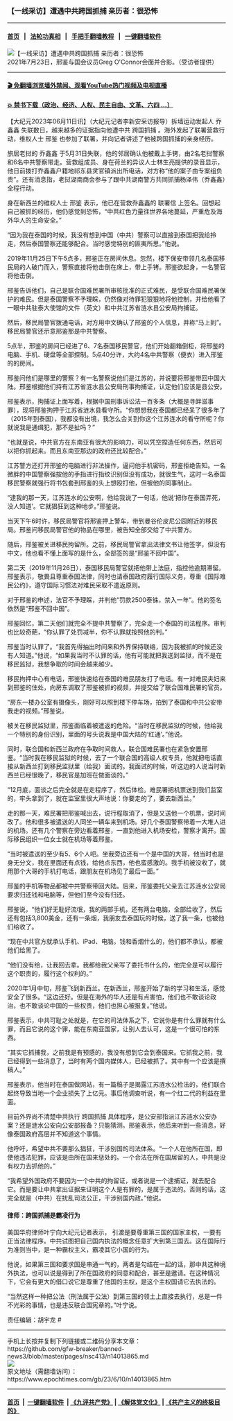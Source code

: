 ### 【一线采访】遭遇中共跨国抓捕 亲历者：很恐怖
------------------------

#### [首页](https://github.com/gfw-breaker/banned-news3/blob/master/README.md) &nbsp;&nbsp;|&nbsp;&nbsp; [法轮功真相](https://github.com/begood0513/basic/blob/master/README.md)  &nbsp;&nbsp;|&nbsp;&nbsp; [手把手翻墙教程](https://github.com/gfw-breaker/guides/wiki)  &nbsp;&nbsp;|&nbsp;&nbsp; [一键翻墙软件](https://github.com/gfw-breaker/nogfw/blob/master/README.md)  



<div><img alt="【一线采访】遭遇中共跨国抓捕 亲历者：很恐怖" class="attachment-djy_600_400 size-djy_600_400 wp-post-image" src="https://i.epochtimes.com/assets/uploads/2021/07/id13111632-f783b565a8be72997b923af0fa5f646c-600x400.jpeg"/>
<div class="caption">
 2021年7月23日，邢鉴与国会议员Greg O'Connor会面并合影。（受访者提供）
</div></div><hr/>

#### [ 🎬  免翻墙浏览墙外禁闻、观看YouTube热门视频及电视直播](https://github.com/gfw-breaker/HelloWorld)

#### [ 💥  禁书下载（政治、经济、人权、民主自由、文革、六四 ...）](https://github.com/gfw-breaker/books/blob/master/README.md)

<div><p>
 【大纪元2023年06月11日讯】（大纪元记者李新安采访报导）拆墙运动发起人
 <ok href="https://www.epochtimes.com/gb/tag/%E4%B9%94%E9%91%AB%E9%91%AB.html">
  乔鑫鑫
 </ok>
 失联数日，越来越多的证据指向他遭中共
 <ok href="https://www.epochtimes.com/gb/tag/%E8%B7%A8%E5%9B%BD%E6%8A%93%E6%8D%95.html">
  跨国抓捕
 </ok>
 。海外发起了联署营救行动，维权人士
 <ok href="https://www.epochtimes.com/gb/tag/%E9%82%A2%E9%89%B4.html">
  邢鉴
 </ok>
 也参加了联署，并向记者讲述了他被跨国抓捕的亲身经历。
</p>
<p>
 旅居老挝的
 <ok href="https://www.epochtimes.com/gb/tag/%E4%B9%94%E9%91%AB%E9%91%AB.html">
  乔鑫鑫
 </ok>
 于5月31日失联，他的邻居确认他被戴上手铐，由2名老挝警察和6名中共警察带走。营救组成员、身在荷兰的异议人士林生亮提供的录音显示，他日前拨打乔鑫鑫户籍地祁东县灵官镇派出所电话，对方称“他的案子由专案组负责”。还有消息指，老挝湖南商会参与了跟中共湖南警方共同抓捕杨泽伟（乔鑫鑫）全程行动。
</p>
<p>
 身在新西兰的维权人士
 <ok href="https://www.epochtimes.com/gb/tag/%E9%82%A2%E9%89%B4.html">
  邢鉴
 </ok>
 表示，他已在营救乔鑫鑫的
 <ok href="https://www.epochtimes.com/gb/tag/%E8%81%94%E7%BD%B2%E4%BF%A1.html">
  联署信
 </ok>
 上签名。回想起自己被抓的经历，他仍感觉到恐怖，“中共红色力量往世界各地蔓延，严重危及海外华人的生命安全。”
</p>
<p>
 “因为我在泰国的时候，我没有想到中国（中共）警察可以直接到泰国把我给拎走，然后泰国警察还能够配合。当时感觉特别的匪夷所思。”他说。
</p>
<p>
 2019年11月25日下午5点多，邢鉴正在房间休息。忽然，楼下保安带领几名泰国移民局的人破门而入，警察直接将他击倒在床上，带上手铐。邢鉴欲起身，一名警官将他击倒。
</p>
<p>
 邢鉴告诉他们，自己是联合国难民署所审核批准的正式难民，是受联合国难民署保护的难民。但是泰国警察不予理睬，仍然像对待罪犯狠狠地将他控制，并给他看了一眼中共驻泰大使馆的文件（英文）和中共江苏省涟水县公安局拘捕证。
</p>
<p>
 然后，移民局警官拨通电话，对方用中文确认了邢鉴的个人信息，并称“马上到”。移民局警官还示意邢鉴那是中共警察。
</p>
<p>
 5点半，邢鉴的房间已经进了6、7名泰国移民警官，他们开始翻箱倒柜，将邢鉴的电脑、手机、硬盘等全部控制。5点40分许，大约4名中共警察（便衣）进入邢鉴的的房间。
</p>
<p>
 邢鉴问他们是哪里的警察？有一名警察说他们是江苏的，并说要将邢鉴带回中国大陆。邢鉴根据他们持有江苏省涟水县公安局刑事拘捕证，认定他们应该是县公安。
</p>
<p>
 邢鉴表示，拘捕证上面写着，根据中国刑事诉讼法一百多条（大概是寻衅滋事罪），现将邢鉴拘押于江苏省涟水县看守所。“你想想我在泰国都已经呆了很多年了（2015年到泰国），我都没有出境，我怎么会关到你这个江苏连水的看守所呢？你就说我是通缉犯，那不是扯吗？”
</p>
<p>
 “也就是说，中共官方在东南亚有很大的影响力，可以凭空捏造任何东西，然后可以把你抓起来。而且东南亚那边的政府还比较配合。”
</p>
<p>
 江苏警方还打开邢鉴的电脑进行非法操作，逼问他手机密码，邢鉴拒绝告知。一名微胖的中国警察强按他的手指进行指纹识别但没有成功，就很生气，这时一名泰国移民警察就强行将书包套到邢鉴的头上想殴打他，但被他的同事制止。
</p>
<p>
 “逮我的那一天，江苏连水的公安啊，他给我说了一句话，他说‘把你在泰国弄死，没人知道’。它就猖狂到这种地步。”邢鉴说。
</p>
<p>
 当天下午6时许，移民局警官将邢鉴押上警车，带到曼谷伦皮尼公园附近的移民局。邢鉴问移民局警官他的物品在哪里，被告知全部交给了中共警方。
</p>
<p>
 随后，邢鉴被关进移民拘留所。之前，移民局警官拿出法律文书让他签字，但没有中文，他也看不懂上面写的是什么，全部签的是“邢鉴不回中国”。
</p>
<p>
 第二天（2019年11月26日），泰国移民局警官就把他带上法庭，指控他逾期滞留。邢鉴表示，敬畏且尊重泰国法律，同时也请泰国政府履行国际义务，尊重《国际难民公约》，遵守国际习惯法对难民采取不遣返原则。
</p>
<p>
 对于邢鉴的申述，法官不予理睬，并判他“罚款2500泰铢，禁入一年”。他的签名依然是“邢鉴不回中国”。
</p>
<p>
 邢鉴回忆，第二天他们就完全不提中共警察了，完全走一个泰国的司法程序。审判也比较奇葩，“你认罪了处罚减半，你不认罪就按照他的判。”
</p>
<p>
 邢鉴当时认罪了。“我首先得抽出时间来和外界保持联络，因为我被抓的时候还没有人知道。”他说，“如果我当时不认罪的话，他有可能就把我送到监狱，而不是在移民监狱，我想争取的时间会越来越少。
</p>
<p>
 移民拘押中心有电话，邢鉴快速给在泰国的难民朋友打了电话。有一对难民夫妇来到邢鉴的住处，向房东调取了邢鉴被抓的视频，并提交给了联合国难民署的官员。
</p>
<p>
 “房东一楼办公室有摄像头，刚好可以照到楼下停车场，拍到了泰国和中共公安带我走的视频。”邢鉴说。
</p>
<p>
 被关在移民监狱里，邢鉴面临着被遣返的危险。“当时在移民监狱的时候，他给我一个特别的身份识别，里面的号头说我是中国大陆的‘红通’。”他说。
</p>
<p>
 同时，联合国和新西兰政府在争取时间救人，联合国难民署也在紧急安置邢鉴。“当时我在移民监狱的时候，去了一个联合国的高级人权专员，他就把电话直接从新西兰打到移民监狱里（给我）面试的。我面试的时候，听这边的人说当时新西兰已经很晚了，移民官是加班在做面谈的。”
</p>
<p>
 “12月底，面谈之后完全就是在走程序了，然后体检。难民署把机票送到我们监室的，牢头拿到了，就在监室里很大声地说：你要走的了，要去新西兰。”
</p>
<p>
 走的那一天，难民署把邢鉴喊出去，说行程取消了，但是又送他一个机票，说时间改了。他和很多被遣送的人同坐一辆车来到机场。好几个泰国警察带着一大堆人进的机场。还有几个警察在旁边看着邢鉴，一直到他进入机场安检，警察才离开。国际移民组织一位女士就在机场等着邢鉴。
</p>
<p>
 “当时被遣送的至少有5、6个人吧。坐我旁边还有一个是中国的大哥，他当时也是身无分文，我在里面还有点钱，给他点东西，他也蛮感激的。我手机被没收了，就用那个大哥的手机打电话，跟朋友在机场见了最后一面。”
</p>
<p>
 邢鉴的手机等物品都被中共警察带回大陆。后来，邢鉴委托父亲去江苏涟水公安局要求归还钱和电脑等，但他们至今没有归还。
</p>
<p>
 邢鉴说，“他们好无耻好流氓，我的两部手机，还有两台电脑，全部给收了，然后还有包括3,800美金，还有一条烟，我朋友去泰国玩的时候，送了我一条，也被他们给收了。
</p>
<p>
 “现在中共官方就承认手机、iPad、电脑。钱和香烟什么的，他们都不承认，都被他们给黑了。
</p>
<p>
 “他们没有给，让我回去拿。我都给我父亲写了委托书什么的，他完全是可以履行这个职责的，履行这个权利的。”
</p>
<p>
 2020年1月中旬，邢鉴飞到新西兰。在新西兰，邢鉴开始了新的学习和生活，感觉安全了很多。“这边还好。但是在海外的华人还是有点害怕，他们也不敢谈论政治，也不敢谈论中国的一些权贵，他们也担心被报复。”他说。
</p>
<p>
 邢鉴表示，中共可耻之处就是，在它的司法体系之下，它说你是有什么罪就有什么罪，而且它说的这个罪，能在东南亚国家，让别人去认可，这是一个很可怕的东西。
</p>
<p>
 “其实它抓捕我，之前我是有预感的，我没有想到它会到泰国来。它抓我之前，我已经得到一些消息了，当时有两个国内媒体人，已经被抓了。其中有一个应该是撰稿人。”
</p>
<p>
 邢鉴表示，他当时在泰国做网站，有一篇稿子是揭露江苏涟水公检法的，他们联合起终导致当地一个企业损失了上亿元。事后他调查听说，有一个红二代的利益在里面。
</p>
<p>
 目前外界尚不清楚中共执行
 <ok href="https://www.epochtimes.com/gb/tag/%E8%B7%A8%E5%9B%BD%E6%8A%93%E6%8D%95.html">
  跨国抓捕
 </ok>
 具体程序，是公安部指派江苏涟水公安办案？还是涟水公安向公安部报备？只能猜测。邢鉴表示，他后来听到一些消息，好像泰国政府高层并不知道这个事情。
</p>
<p>
 他呼吁，希望中共不要那么猖狂，干涉别国的司法体系。“一个人在他所在国，即使他违法犯罪，应该是由所在国来惩处的。一个合法在所在国居留的人，中共是没有权力去抓他的。”
</p>
<p>
 “我希望外国政府不要因为一个中共的拘留证，或者说是一个逮捕证，就去配合它。而是要让中共拿出证据来证明这个人是有罪的，是属于违法的。否则的话，这完全就是（中共）在扰乱司法公正，干涉别国内政。”他说。
</p>
<h4>
 律师：跨国抓捕是霸凌行为
</h4>
<p>
 美国华府律师叶宁向大纪元记者表示，
 <span class="s1">
  引渡是要尊重第三国的国家主权，一要有正当法律程序。中共试图把自己国内执法的概念任意扩大到第三国去。这在国际行为准则当中，是一种霸权主义，霸凌其它小国的行为。
 </span>
</p>
<p>
 他说，如果第三国和要求国是串通一气的，两者是勾结在一起的话，那中共这种境外执法，也可以说是得到了所在国政府的同意和配合，甚至是邀请。在这种情况下，它会有更大的借口说它是尊重了他国的主权，是这个主权国请它去执法的。
</p>
<p class="p1">
 <span class="s1">
  “当然这样一种把公法（刑法属于公法）到第三国的领土上直接去执行，总是一件不光彩的事情，也是违反联合国宪章的。”叶宁说。
 </span>
</p>
<p>
 责任编辑：胡宇龙 #
</p>
</div>
<hr/>
手机上长按并复制下列链接或二维码分享本文章：<br/>
https://github.com/gfw-breaker/banned-news3/blob/master/pages/nsc413/n14013865.md <br/>
<a href='https://github.com/gfw-breaker/banned-news3/blob/master/pages/nsc413/n14013865.md'><img src='https://github.com/gfw-breaker/banned-news3/blob/master/pages/nsc413/n14013865.md.png'/></a> <br/>
原文地址（需翻墙访问）：https://www.epochtimes.com/gb/23/6/10/n14013865.htm


------------------------
#### [首页](https://github.com/gfw-breaker/banned-news3/blob/master/README.md) &nbsp;|&nbsp; [一键翻墙软件](https://github.com/gfw-breaker/nogfw/blob/master/README.md) &nbsp;| [《九评共产党》](https://github.com/gfw-breaker/9ping.md/blob/master/README.md#九评之一评共产党是什么) | [《解体党文化》](https://github.com/gfw-breaker/jtdwh.md/blob/master/README.md) | [《共产主义的终极目的》](https://github.com/gfw-breaker/gczydzjmd.md/blob/master/README.md)


<img src='http://gfw-breaker.win/banned-news3/pages/nsc413/n14013865.md' width='0px' height='0px'/>